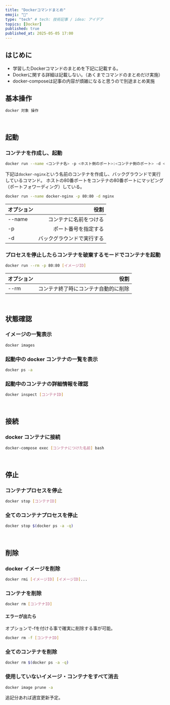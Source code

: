 ```yaml
---
title: "Dockerコマンドまとめ"
emoji: "🐳"
type: "tech" # tech: 技術記事 / idea: アイデア
topics: [Docker]
published: true
published_at: 2025-05-05 17:00
---
```


## はじめに

- 学習したDockerコマンドのまとめを下記に記載する。
- Dockerに関する詳細は記載しない。（あくまでコマンドのまとめだけ実施）
- docker-composeは記事の内容が煩雑になると思うので別途まとめ実施

## 基本操作

```bash
docker 対象 操作
```

</br>

## 起動

### コンテナを作成し、起動

```bash
docker run --name <コンテナ名> -p <ホスト側のポート>:<コンテナ側のポート> -d <イメージ>
```

下記は`docker-nginx`という名前のコンテナを作成し、バックグラウンドで実行しているコマンド。
ホストの80番ポートをコンテナの80番ポートにマッピング（ポートフォワーディング）している。

```bash
docker run --name docker-nginx -p 80:80 -d nginx
```

| オプション |                       役割 |
| :--------- | -------------------------: |
| --name     |     コンテナに名前をつける |
| -p         |       ポート番号を指定する |
| -d         | バックグラウンドで実行する |

### プロセスを停止したらコンテナを破棄するモードでコンテナを起動

```bash
docker run --rm -p 80:80 [イメージID]
```

| オプション |                                 役割 |
| :--------- | -----------------------------------: |
| --rm       | コンテナ終了時にコンテナ自動的に削除 |

</br>

## 状態確認

### イメージの一覧表示

```bash
docker images
```

### 起動中の docker コンテナの一覧を表示

```bash
docker ps -a
```

### 起動中のコンテナの詳細情報を確認

```bash
docker inspect [コンテナID]
```

</br>

## 接続

### docker コンテナに接続

```bash
docker-compose exec [コンテナにつけた名前] bash
```

</br>

## 停止

### コンテナプロセスを停止

```bash
docker stop [コンテナID]
```

### 全てのコンテナプロセスを停止

```bash
docker stop $(docker ps -a -q)
```

</br>

## 削除

### docker イメージを削除

```bash
docker rmi [イメージID] [イメージID]...
```

### コンテナを削除

```bash
docker rm [コンテナID]
```

#### エラーが出たら

オプションで-fを付ける事で確実に削除する事が可能。

```bash
docker rm -f [コンテナID]
```

### 全てのコンテナを削除

```bash
docker rm $(docker ps -a -q)
```

### 使用していないイメージ・コンテナをすべて消去

```bash
docker image prune -a
```

追記分あれば適宜更新予定。
